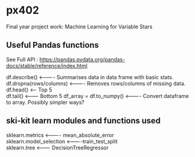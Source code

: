 # px402
Final year project work: Machine Learning for Variable Stars

## Useful Pandas functions
See Full API : https://pandas.pydata.org/pandas-docs/stable/reference/index.html  

df.describe() <---- Summarises data in data frame with basic stats.  
df.dropna(rows/columns) <---- Removes rows/columns of missing data.  
df.head() <-- Top 5  
df.tail() <--- Bottom 5
df_array = df.to_numpy() <---- Convert dataframe to array. Possibly simpler ways?



## ski-kit learn modules and functions used
sklearn.metrics <---- mean_absolute_error  
sklearn.model_selection <----train_test_split  
sklearn.tree <--- DecisionTreeRegressor  




